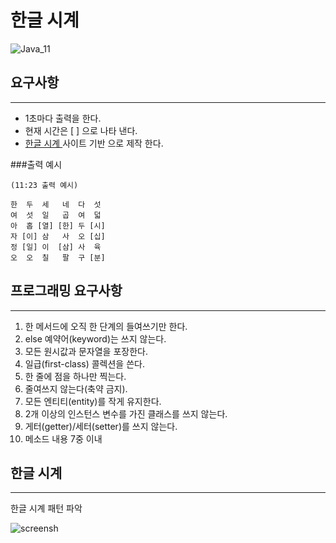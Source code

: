 # 한글 시계
![Java_11](https://img.shields.io/badge/java-11-green)

## 요구사항

---
- 1초마다 출력을 한다.
- 현재 시간은 [ ] 으로 나타 낸다.
- [한글 시계 ](https://hangulclock.today/#/main) 사이트 기반 으로 제작 한다.

###출력 예시

```text
(11:23 출력 예시) 

한  두  세   네  다  섯
여  섯  일   곱  여  덟
아  홉 [열] [한] 두 [시]
자 [이] 삼   사  오 [십]
정 [일] 이  [삼] 사  육
오  오  칠   팔  구 [분]

```
      
## 프로그래밍 요구사항

---
1. 한 메서드에 오직 한 단계의 들여쓰기만 한다.
2. else 예약어(keyword)는 쓰지 않는다.
3. 모든 원시값과 문자열을 포장한다.
4. 일급(first-class) 콜렉션을 쓴다. 
5. 한 줄에 점을 하나만 찍는다.
6. 줄여쓰지 않는다(축약 금지).
7. 모든 엔티티(entity)를 작게 유지한다. 
8. 2개 이상의 인스턴스 변수를 가진 클래스를 쓰지 않는다.
9. 게터(getter)/세터(setter)를 쓰지 않는다.
10. 메소드 내용 7중 이내 


## 한글 시계

---
한글 시계 패턴 파악 

![screensh](https://raw.githubusercontent.com/oiNeh/code-kata/main/korean-clock/korean_clock.png)
